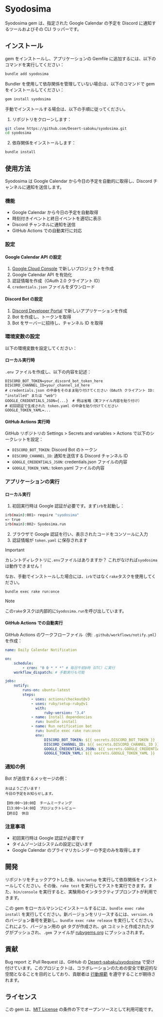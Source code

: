 # Syodosima

Syodosima gem は、指定された Google Calendar の予定を Discord に通知するツールおよびその CLI ラッパーです。

## インストール

gem をインストールし、アプリケーションの Gemfile に追加するには、以下のコマンドを実行してください：

```bash
bundle add syodosima
```

Bundler を使用して依存関係を管理していない場合は、以下のコマンドで gem をインストールしてください：

```bash
gem install syodosima
```

手動でインストールする場合は、以下の手順に従ってください。

1. リポジトリをクローンします：

```bash
git clone https://github.com/Desert-sabaku/syodosima.git
cd syodosima
```

2. 依存関係をインストールします：

```bash
bundle install
```

## 使用方法

Syodosima は Google Calendar から今日の予定を自動的に取得し、Discord チャンネルに通知を送信します。

### 機能

- Google Calendar から今日の予定を自動取得
- 時刻付きイベントと終日イベントを適切に表示
- Discord チャンネルに通知を送信
- GitHub Actions での自動実行に対応

### 設定

#### Google Calendar API の設定

1. [Google Cloud Console](https://console.cloud.google.com/) で新しいプロジェクトを作成
2. Google Calendar API を有効化
3. 認証情報を作成（OAuth 2.0 クライアント ID）
4. `credentials.json` ファイルをダウンロード

#### Discord Bot の設定

1. [Discord Developer Portal](https://discord.com/developers/applications) で新しいアプリケーションを作成
2. Bot を作成し、トークンを取得
3. Bot をサーバーに招待し、チャンネル ID を取得

### 環境変数の設定

以下の環境変数を設定してください：

#### ローカル実行時

`.env` ファイルを作成し、以下の内容を記述：

```env
DISCORD_BOT_TOKEN=your_discord_bot_token_here
DISCORD_CHANNEL_ID=your_channel_id_here
# credentials.json の中身をそのまま貼り付けてください（OAuth クライアント ID: "installed" または "web"）
GOOGLE_CREDENTIALS_JSON={...}  # 例は省略（実ファイル内容を貼り付け）
# 初回認証で生成された token.yaml の中身を貼り付けてください
GOOGLE_TOKEN_YAML=...
```

#### GitHub Actions 実行時

GitHub リポジトリの Settings > Secrets and variables > Actions で以下のシークレットを設定：

- `DISCORD_BOT_TOKEN`: Discord Bot のトークン
- `DISCORD_CHANNEL_ID`: 通知を送信する Discord チャンネル ID
- `GOOGLE_CREDENTIALS_JSON`: credentials.json ファイルの内容
- `GOOGLE_TOKEN_YAML`: token.yaml ファイルの内容

### アプリケーションの実行

#### ローカル実行

1. 初回実行時は Google 認証が必要です。まず`irb`を起動し：

```bash
irb(main):001> require "syodosima"
=> true
irb(main):002> Syodosima.run
```

2. ブラウザで Google 認証を行い、表示されたコードをコンソールに入力
3. 認証情報が `token.yaml` に保存されます

> [!important]
> カレントディレクトリに`.env`ファイルはありますか？
> これがなければ`syodosima`は動作できません！

なお、手動でインストールした場合には、`irb`ではなく`rake`タスクを使用してください。

```bash
bundle exec rake run:once
```

> [!NOTE]
> この`rake`タスクは内部的に`Syodosima.run`を呼び出しています。

#### GitHub Actions での自動実行

GitHub Actions のワークフローファイル（例: `.github/workflows/notify.yml`）を作成：

```yaml
name: Daily Calendar Notification

on:
    schedule:
        - cron: "0 0 * * *" # 毎日午前0時（UTC）に実行
    workflow_dispatch: # 手動実行も可能

jobs:
    notify:
        runs-on: ubuntu-latest
        steps:
            - uses: actions/checkout@v3
            - uses: ruby/setup-ruby@v1
              with:
                  ruby-version: "3.4"
            - name: Install dependencies
              run: bundle install
            - name: Run notification bot
              run: bundle exec rake run:once
              env:
                  DISCORD_BOT_TOKEN: ${{ secrets.DISCORD_BOT_TOKEN }}
                  DISCORD_CHANNEL_ID: ${{ secrets.DISCORD_CHANNEL_ID }}
                  GOOGLE_CREDENTIALS_JSON: ${{ secrets.GOOGLE_CREDENTIALS_JSON }}
                  GOOGLE_TOKEN_YAML: ${{ secrets.GOOGLE_TOKEN_YAML }}
```

### 通知の例

Bot が送信するメッセージの例：

```text
おはようございます！
今日の予定をお知らせします。

【09:00〜10:00】 チームミーティング
【13:00〜14:00】 プロジェクトレビュー
【終日】 休日
```

### 注意事項

- 初回実行時は Google 認証が必要です
- タイムゾーンはシステムの設定に従います
- Google Calendar のプライマリカレンダーの予定のみを取得します

## 開発

リポジトリをチェックアウトした後、`bin/setup` を実行して依存関係をインストールしてください。その後、`rake test` を実行してテストを実行できます。また、`bin/console` を実行すると、実験用のインタラクティブプロンプトが利用できます。

この gem をローカルマシンにインストールするには、`bundle exec rake install` を実行してください。新バージョンをリリースするには、`version.rb` のバージョン番号を更新し、`bundle exec rake release` を実行してください。これにより、バージョン用の git タグが作成され、git コミットと作成されたタグがプッシュされ、`.gem` ファイルが [rubygems.org](https://rubygems.org) にプッシュされます。

## 貢献

Bug report と Pull Request は、GitHub の [Desert-sabaku/syodosima](https://github.com/Desert-sabaku/syodosima) で受け付けています。このプロジェクトは、コラボレーションのための安全で歓迎的な空間となることを目的としており、貢献者は [行動規範](https://github.com/Desert-sabaku/syodosima/blob/main/CODE_OF_CONDUCT.md) を遵守することが期待されます。

## ライセンス

この gem は、[MIT License](https://opensource.org/licenses/MIT) の条件の下でオープンソースとして利用可能です。
